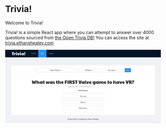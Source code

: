 # Trivia!

Welcome to Trivia! 

Trivia! is a simple React app where you can attempt to answer over 4000 questions sourced from [the Open Trivia DB!](https://www.opentdb.com) You can access the site at [trivia.ethanshealey.com](trivia.ethanshealey.com)

![Screenshot of website](public/ReactTrivia.png)